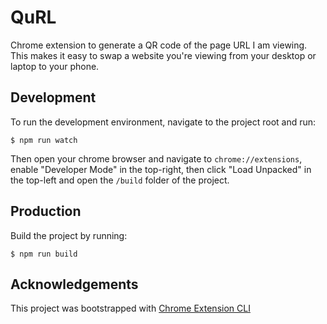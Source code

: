 # QuRL
Chrome extension to generate a QR code of the page URL I am viewing. This makes it easy to swap a website you're viewing from your desktop or laptop to your phone.

## Development

To run the development environment, navigate to the project root and run:

```shell
$ npm run watch
```

Then open your chrome browser and navigate to `chrome://extensions`, enable "Developer Mode" in the top-right, then click "Load Unpacked" in the top-left and open the `/build` folder of the project.

## Production

Build the project by running:

```shell
$ npm run build
```

## Acknowledgements

This project was bootstrapped with [Chrome Extension CLI](https://github.com/dutiyesh/chrome-extension-cli)